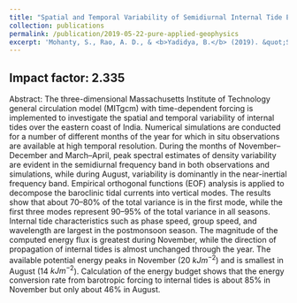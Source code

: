 ```yaml
---
title: "Spatial and Temporal Variability of Semidiurnal Internal Tide Energetics in the Western Bay of Bengal"
collection: publications
permalink: /publication/2019-05-22-pure-applied-geophysics
excerpt: 'Mohanty, S., Rao, A. D., & <b>Yadidya, B.</b> (2019). &quot;Spatial and Temporal Variability of Semidiurnal Internal Tide Energetics in the Western Bay of Bengal.&quot; <b><i>Pure and Applied Geophysics</i></b>, 176(11), 5203–5215. https://doi.org/10.1007/s00024-019-02221-4'
---
```

<script type='text/javascript' src='https://d1bxh8uas1mnw7.cloudfront.net/assets/embed.js'></script><div class='altmetric-embed' data-badge-type='donut' data-doi="10.1007/s00024-019-02221-4"></div>

Impact factor: 2.335
---

Abstract:
The three-dimensional Massachusetts Institute of Technology general circulation model (MITgcm) with time-dependent forcing is implemented to investigate the spatial and temporal variability of internal tides over the eastern coast of India. Numerical simulations are conducted for a number of different months of the year for which in situ observations are available at high temporal resolution. During the months of November–December and March–April, peak spectral estimates of density variability are evident in the semidiurnal frequency band in both observations and simulations, while during August, variability is dominantly in the near-inertial frequency band. Empirical orthogonal functions (EOF) analysis is applied to decompose the baroclinic tidal currents into vertical modes. The results show that about 70–80% of the total variance is in the first mode, while the first three modes represent 90–95% of the total variance in all seasons. Internal tide characteristics such as phase speed, group speed, and wavelength are largest in the postmonsoon season. The magnitude of the computed energy flux is greatest during November, while the direction of propagation of internal tides is almost unchanged through the year. The available potential energy peaks in November (20 $kJ m^{−2}$) and is smallest in August (14 $kJ m^{−2}$). Calculation of the energy budget shows that the energy conversion rate from barotropic forcing to internal tides is about 85% in November but only about 46% in August.


